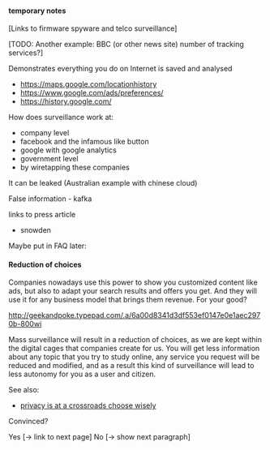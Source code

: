 #### temporary notes

[Links to firmware spyware and telco surveillance]

[TODO: Another example: BBC (or other news site) number of tracking services?]

Demonstrates everything you do on Internet is saved and analysed
- https://maps.google.com/locationhistory
- https://www.google.com/ads/preferences/
- https://history.google.com/

How does surveillance work at:
- company level
 - facebook and the infamous like button
 - google with google analytics
- government level
 - by wiretapping these companies

It can be leaked
(Australian example with chinese cloud)

False information - kafka

links to press article
- snowden

Maybe put in FAQ later:

#### Reduction of choices

Companies nowadays use this power to show you customized content like ads, but
also to adapt your search results and offers you get. And they will use it for
any business model that brings them revenue. For your good?

http://geekandpoke.typepad.com/.a/6a00d8341d3df553ef0147e0e1aec2970b-800wi

Mass surveillance will result in a reduction of choices, as we are kept within
the digital cages that companies create for us. You will get less information
about any topic that you try to study online, any service you request will be
reduced and modified, and as a result this kind of surveillance will lead to
less autonomy for you as a user and citizen.

See also: 
 - [privacy is at a crossroads choose wisely](https://medium.com/@yegg/privacy-is-at-a-crossroads-choose-wisely-96bac0644ec1)

Convinced?

Yes [-> link to next page]
No [-> show next paragraph]
